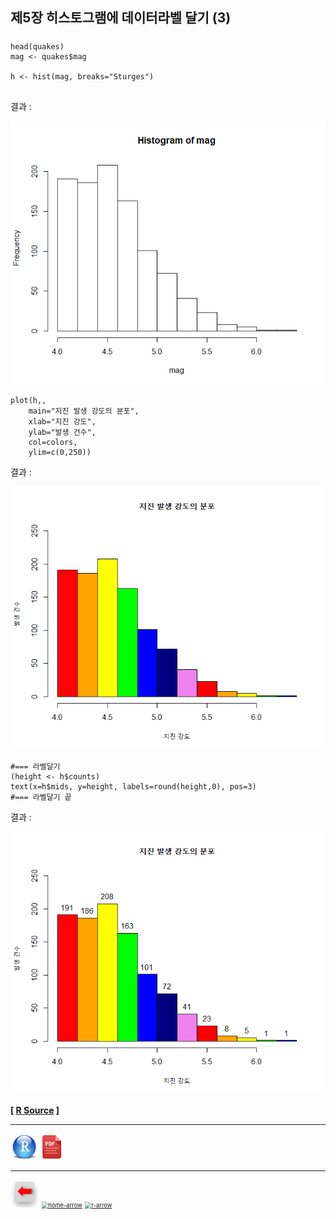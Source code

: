 ## 제5장 히스토그램에 데이터라벨 달기 (3)

##### 

```{r}
head(quakes)
mag <- quakes$mag

h <- hist(mag, breaks="Sturges")


```

결과 :

![1570061360541](images/1570061360541.png)

```{r}
plot(h,,
	main="지진 발생 강도의 분포", 
	xlab="지진 강도", 
	ylab="발생 건수",
	col=colors, 
	ylim=c(0,250))
```

결과 :

![1570061380519](images/1570061380519.png)

```{r}
#=== 라벨달기
(height <- h$counts)
text(x=h$mids, y=height, labels=round(height,0), pos=3)
#=== 라벨달기 끝
```

결과 :

![1570061416283](images/1570061416283.png)

**[ [R Source](source/ch_5_144_Labelling_the_Class.R) ]**



------

 [<img src="images/R.png" alt="R" style="zoom:80%;" />](source/ch_5_144_Labelling_the_Class.R) [<img src="images/pdf_image.png" alt="pdf_image" style="zoom:80%;" />](pdf/ch_5_144_Labelling_the_Class.pdf)

------

[<img src="images/l-arrow.png" alt="l-arrow" style="zoom:67%;" />](ch_5_143_Labelling_Relative_Frequency_Chart.html)    [<img src="C:/Users/Dae%20Ho%20Kim/Pictures/home-arrow.png" alt="home-arrow" style="zoom:67%;" />](index.html)    [<img src="C:/Users/Dae%20Ho%20Kim/Pictures/r-arrow.png" alt="r-arrow" style="zoom:67%;" />](ch_5_146_Labelling_Boxplot.html)

